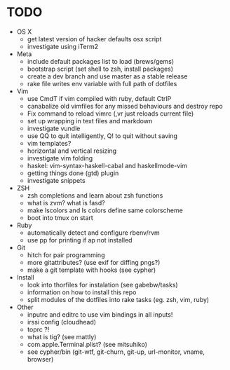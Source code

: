 # TODO
* OS X
  * get latest version of hacker defaults osx script
  * investigate using iTerm2
* Meta
  * include default packages list to load (brews/gems)
  * bootstrap script (set shell to zsh, install packages)
  * create a dev branch and use master as a stable release
  * rake file writes env variable with full path of dotfiles
* Vim
  * use CmdT if vim compiled with ruby, default CtrlP
  * canabalize old vimfiles for any missed behaviours and destroy repo
  * Fix command to reload vimrc (,vr just reloads current file)
  * set up wrapping in text files and markdown
  * investigate vundle
  * use QQ to quit intelligently, Q! to quit without saving
  * vim templates?
  * horizontal and vertical resizing
  * investigate vim folding
  * haskel: vim-syntax-haskell-cabal and haskellmode-vim
  * getting things done (gtd) plugin
  * investigate snippets
* ZSH
  * zsh completions and learn about zsh functions
  * what is zvm? what is fasd?
  * make lscolors and ls colors define same colorscheme
  * boot into tmux on start
* Ruby
  * automatically detect and configure rbenv/rvm
  * use pp for printing if ap not installed
* Git
  * hitch for pair programming
  * more gitattributes? (use exif for diffing pngs?)
  * make a git template with hooks (see cypher)
* Install
  * look into thorfiles for instalation (see gabebw/tasks)
  * information on how to install this repo
  * split modules of the dotfiles into rake tasks (eg. zsh, vim, ruby)
* Other
  * inputrc and editrc to use vim bindings in all inputs!
  * irssi config (cloudhead)
  * toprc ?!
  * what is tig? (see mattly)
  * com.apple.Terminal.plist? (see mitsuhiko)
  * see cypher/bin (git-wtf, git-churn, git-up, url-monitor, vname, browser)
